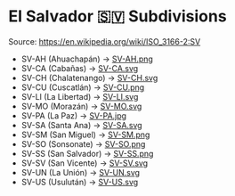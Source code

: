 # El Salvador 🇸🇻 Subdivisions

Source: https://en.wikipedia.org/wiki/ISO_3166-2:SV

* SV-AH (Ahuachapán) -> [SV-AH.png](https://github.com/amckenna41/iso3166-flag-icons/blob/main/iso3166-2-icons/SV/SV-AH.png)
* SV-CA (Cabañas) -> [SV-CA.svg](https://github.com/amckenna41/iso3166-flag-icons/blob/main/iso3166-2-icons/SV/SV-CA.svg)
* SV-CH (Chalatenango) -> [SV-CH.svg](https://github.com/amckenna41/iso3166-flag-icons/blob/main/iso3166-2-icons/SV/SV-CH.svg)
* SV-CU (Cuscatlán) -> [SV-CU.png](https://github.com/amckenna41/iso3166-flag-icons/blob/main/iso3166-2-icons/SV/SV-CU.png)
* SV-LI (La Libertad) -> [SV-LI.svg](https://github.com/amckenna41/iso3166-flag-icons/blob/main/iso3166-2-icons/SV/SV-LI.svg)
* SV-MO (Morazán) -> [SV-MO.svg](https://github.com/amckenna41/iso3166-flag-icons/blob/main/iso3166-2-icons/SV/SV-MO.svg)
* SV-PA (La Paz) -> [SV-PA.jpg](https://github.com/amckenna41/iso3166-flag-icons/blob/main/iso3166-2-icons/SV/SV-PA.jpg)
* SV-SA (Santa Ana) -> [SV-SA.svg](https://github.com/amckenna41/iso3166-flag-icons/blob/main/iso3166-2-icons/SV/SV-SA.svg)
* SV-SM (San Miguel) -> [SV-SM.png](https://github.com/amckenna41/iso3166-flag-icons/blob/main/iso3166-2-icons/SV/SV-SM.png)
* SV-SO (Sonsonate) -> [SV-SO.png](https://github.com/amckenna41/iso3166-flag-icons/blob/main/iso3166-2-icons/SV/SV-SO.png)
* SV-SS (San Salvador) -> [SV-SS.png](https://github.com/amckenna41/iso3166-flag-icons/blob/main/iso3166-2-icons/SV/SV-SS.png)
* SV-SV (San Vicente) -> [SV-SV.svg](https://github.com/amckenna41/iso3166-flag-icons/blob/main/iso3166-2-icons/SV/SV-SV.svg)
* SV-UN (La Unión) -> [SV-UN.svg](https://github.com/amckenna41/iso3166-flag-icons/blob/main/iso3166-2-icons/SV/SV-UN.svg)
* SV-US (Usulután) -> [SV-US.svg](https://github.com/amckenna41/iso3166-flag-icons/blob/main/iso3166-2-icons/SV/SV-US.svg)
